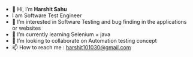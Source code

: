 - 👋 Hi, I’m **Harshit Sahu**
- I am Software Test Engineer
- 👀 I’m interested in Software Testing and bug finding in the applications or websites
- 🌱 I’m currently learning Selenium + java
- 💞️ I’m looking to collaborate on Automation testing concept
- 📫 How to reach me : harshit101030@gmail.com
  

<!---
Harshit101030/Harshit101030 is a ✨ special ✨ repository because its `README.md` (this file) appears on your GitHub profile.
You can click the Preview link to take a look at your changes.
--->
